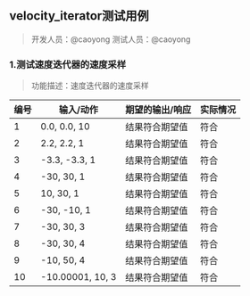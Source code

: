 ## velocity_iterator测试用例
> 开发人员：@caoyong 测试人员：@caoyong

### 1.测试速度迭代器的速度采样
> 功能描述：速度迭代器的速度采样

| 编号 | 输入/动作        | 期望的输出/响应 | 实际情况 |
| ---- | ---------------- | --------------- | -------- |
| 1    | 0.0, 0.0, 10     | 结果符合期望值  | 符合     |
| 2    | 2.2, 2.2, 1      | 结果符合期望值  | 符合     |
| 3    | -3.3, -3.3, 1    | 结果符合期望值  | 符合     |
| 4    | -30, 30, 1       | 结果符合期望值  | 符合     |
| 5    | 10, 30, 1        | 结果符合期望值  | 符合     |
| 6    | -30, -10, 1      | 结果符合期望值  | 符合     |
| 7    | -30, 30, 3       | 结果符合期望值  | 符合     |
| 8    | -30, 30, 4       | 结果符合期望值  | 符合     |
| 9    | -10, 50, 4       | 结果符合期望值  | 符合     |
| 10   | -10.00001, 10, 3 | 结果符合期望值  | 符合     |